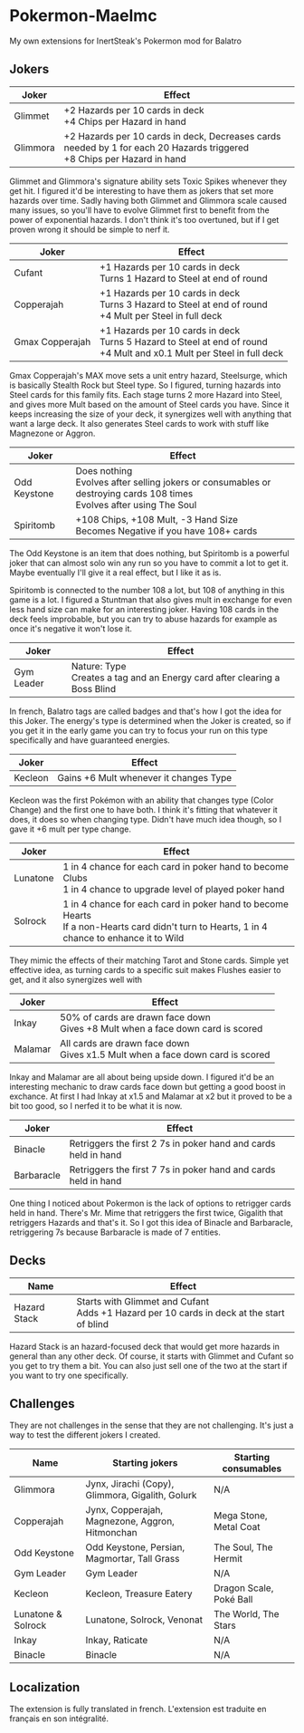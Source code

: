 # Pokermon-Maelmc

My own extensions for InertSteak's Pokermon mod for Balatro

## Jokers

| Joker | Effect |
| ------ | ------ |
| Glimmet | +2 Hazards per 10 cards in deck<br/>+4 Chips per Hazard in hand |
| Glimmora | +2 Hazards per 10 cards in deck, Decreases cards needed by 1 for each 20 Hazards triggered<br/>+8 Chips per Hazard in hand |

Glimmet and Glimmora's signature ability sets Toxic Spikes whenever they get hit. I figured it'd be interesting to have them as jokers that set more hazards over time. Sadly having both Glimmet and Glimmora scale caused many issues, so you'll have to evolve Glimmet first to benefit from the power of exponential hazards. I don't think it's too overtuned, but if I get proven wrong it should be simple to nerf it.

| Joker | Effect |
| ------ | ------ |
| Cufant | +1 Hazards per 10 cards in deck<br/>Turns 1 Hazard to Steel at end of round |
| Copperajah | +1 Hazards per 10 cards in deck<br/>Turns 3 Hazard to Steel at end of round<br/>+4 Mult per Steel in full deck |
| Gmax Copperajah | +1 Hazards per 10 cards in deck<br/>Turns 5 Hazard to Steel at end of round<br/>+4 Mult and x0.1 Mult per Steel in full deck |

Gmax Copperajah's MAX move sets a unit entry hazard, Steelsurge, which is basically Stealth Rock but Steel type. So I figured, turning hazards into Steel cards for this family fits. Each stage turns 2 more Hazard into Steel, and gives more Mult based on the amount of Steel cards you have. Since it keeps increasing the size of your deck, it synergizes well with anything that want a large deck. It also generates Steel cards to work with stuff like Magnezone or Aggron.

| Joker | Effect |
| ------ | ------ |
| Odd Keystone | Does nothing<br/>Evolves after selling jokers or consumables or destroying cards 108 times<br/>Evolves after using The Soul
| Spiritomb | +108 Chips, +108 Mult, -3 Hand Size<br/>Becomes Negative if you have 108+ cards |

The Odd Keystone is an item that does nothing, but Spiritomb is a powerful joker that can almost solo win any run so you have to commit a lot to get it. Maybe eventually I'll give it a real effect, but I like it as is.

Spiritomb is connected to the number 108 a lot, but 108 of anything in this game is a lot. I figured a Stuntman that also gives mult in exchange for even less hand size can make for an interesting joker. Having 108 cards in the deck feels improbable, but you can try to abuse hazards for example as once it's negative it won't lose it.

| Joker | Effect |
| ------ | ------ |
| Gym Leader | Nature: Type<br/>Creates a tag and an Energy card after clearing a Boss Blind |

In french, Balatro tags are called badges and that's how I got the idea for this Joker. The energy's type is determined when the Joker is created, so if you get it in the early game you can try to focus your run on this type specifically and have guaranteed energies.

| Joker | Effect |
| ------ | ------ |
| Kecleon | Gains +6 Mult whenever it changes Type |

Kecleon was the first Pokémon with an ability that changes type (Color Change) and the first one to have both. I think it's fitting that whatever it does, it does so when changing type. Didn't have much idea though, so I gave it +6 mult per type change.

| Joker | Effect |
| ------ | ------ |
| Lunatone | 1 in 4 chance for each card in poker hand to become Clubs<br/>1 in 4 chance to upgrade level of played poker hand |
| Solrock | 1 in 4 chance for each card in poker hand to become Hearts<br/>If a non-Hearts card didn't turn to Hearts, 1 in 4 chance to enhance it to Wild |

They mimic the effects of their matching Tarot and Stone cards. Simple yet effective idea, as turning cards to a specific suit makes Flushes easier to get, and it also synergizes well with 

| Joker | Effect |
| ------ | ------ |
| Inkay | 50% of cards are drawn face down<br/>Gives +8 Mult when a face down card is scored |
| Malamar | All cards are drawn face down<br/>Gives x1.5 Mult when a face down card is scored |

Inkay and Malamar are all about being upside down. I figured it'd be an interesting mechanic to draw cards face down but getting a good boost in exchance. At first I had Inkay at x1.5 and Malamar at x2 but it proved to be a bit too good, so I nerfed it to be what it is now.

| Joker | Effect |
| ------ | ------ |
| Binacle | Retriggers the first 2 7s in poker hand and cards held in hand |
| Barbaracle | Retriggers the first 7 7s in poker hand and cards held in hand |

One thing I noticed about Pokermon is the lack of options to retrigger cards held in hand. There's Mr. Mime that retriggers the first twice, Gigalith that retriggers Hazards and that's it. So I got this idea of Binacle and Barbaracle, retriggering 7s because Barbaracle is made of 7 entities.

## Decks

| Name | Effect |
| ------ | ------ |
| Hazard Stack | Starts with Glimmet and Cufant<br/>Adds +1 Hazard per 10 cards in deck at the start of blind |

Hazard Stack is an hazard-focused deck that would get more hazards in general than any other deck. Of course, it starts with Glimmet and Cufant so you get to try them a bit. You can also just sell one of the two at the start if you want to try one specifically.

## Challenges

They are not challenges in the sense that they are not challenging. It's just a way to test the different jokers I created.

| Name | Starting jokers | Starting consumables |
| ------ | ------ | ------ |
| Glimmora | Jynx, Jirachi (Copy), Glimmora, Gigalith, Golurk | N/A |
| Copperajah | Jynx, Copperajah, Magnezone, Aggron, Hitmonchan | Mega Stone, Metal Coat |
| Odd Keystone | Odd Keystone, Persian, Magmortar, Tall Grass | The Soul, The Hermit |
| Gym Leader | Gym Leader | N/A |
| Kecleon | Kecleon, Treasure Eatery | Dragon Scale, Poké Ball |
| Lunatone & Solrock | Lunatone, Solrock, Venonat | The World, The Stars |
| Inkay | Inkay, Raticate | N/A |
| Binacle | Binacle | N/A |

## Localization

The extension is fully translated in french. L'extension est traduite en français en son intégralité.
